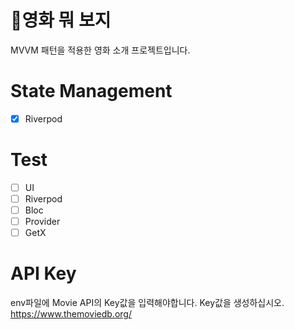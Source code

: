 # 영화 뭐 보지

MVVM 패턴을 적용한 영화 소개 프로젝트입니다.

# State Management

- [x] Riverpod

# Test

- [ ] UI
- [ ] Riverpod
- [ ] Bloc
- [ ] Provider
- [ ] GetX

# API Key

env파일에 Movie API의 Key값을 입력해야합니다.
Key값을 생성하십시오.
https://www.themoviedb.org/
